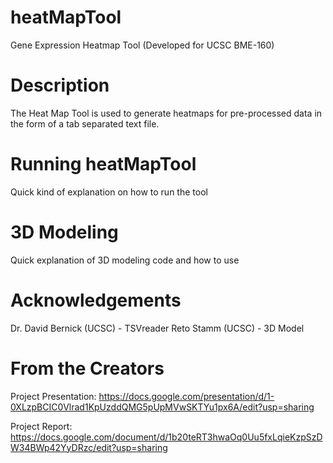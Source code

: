 # heatMapTool
Gene Expression Heatmap Tool (Developed for UCSC BME-160)

# Description 
The Heat Map Tool is used to generate heatmaps for pre-processed data in the form of a tab separated text file. 

# Running heatMapTool
Quick kind of explanation on how to run the tool

# 3D Modeling
Quick explanation of 3D modeling code and how to use

# Acknowledgements 
Dr. David Bernick (UCSC) - TSVreader
Reto Stamm (UCSC) - 3D Model

# From the Creators
Project Presentation: https://docs.google.com/presentation/d/1-0XLzpBCIC0Vlrad1KpUzddQMG5pUpMVwSKTYu1px6A/edit?usp=sharing

Project Report: https://docs.google.com/document/d/1b20teRT3hwaOq0Uu5fxLqieKzpSzDW34BWp42YyDRzc/edit?usp=sharing

